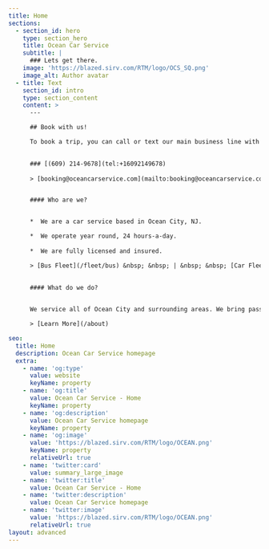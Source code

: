 ```yaml
---
title: Home
sections:
  - section_id: hero
    type: section_hero
    title: Ocean Car Service
    subtitle: |
      ### Lets get there.
    image: 'https://blazed.sirv.com/RTM/logo/OCS_SQ.png'
    image_alt: Author avatar
  - title: Text
    section_id: intro
    type: section_content
    content: >
      ---

      ## Book with us!

      To book a trip, you can call or text our main business line with a reservation request, you can also book through email. 
  

      ### [(609) 214-9678](tel:+16092149678)
      
      > [booking@oceancarservice.com](mailto:booking@oceancarservice.com)


      #### Who are we?


      *  We are a car service based in Ocean City, NJ.

      *  We operate year round, 24 hours-a-day.   
               
      *  We are fully licensed and insured.

      > [Bus Fleet](/fleet/bus) &nbsp; &nbsp; | &nbsp; &nbsp; [Car Fleet](/fleet/car)
      

      #### What do we do?
 

      We service all of Ocean City and surrounding areas. We bring passengers to bars, weddings, sports events, concerts, airports, or really anywhere they need to get to. We only accept work in advance, so please be sure to book your trip through phone or email.

      > [Learn More](/about)

seo:
  title: Home
  description: Ocean Car Service homepage
  extra:
    - name: 'og:type'
      value: website
      keyName: property
    - name: 'og:title'
      value: Ocean Car Service - Home
      keyName: property
    - name: 'og:description'
      value: Ocean Car Service homepage
      keyName: property
    - name: 'og:image'
      value: 'https://blazed.sirv.com/RTM/logo/OCEAN.png'
      keyName: property
      relativeUrl: true
    - name: 'twitter:card'
      value: summary_large_image
    - name: 'twitter:title'
      value: Ocean Car Service - Home
    - name: 'twitter:description'
      value: Ocean Car Service homepage
    - name: 'twitter:image'
      value: 'https://blazed.sirv.com/RTM/logo/OCEAN.png'
      relativeUrl: true
layout: advanced
---
```

